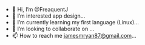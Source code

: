 - 👋 Hi, I’m @FreaquentJ
- 👀 I’m interested app design...
- 🌱 I’m currently learning my first language (Linux)...
- 💞️ I’m looking to collaborate on ...
- 📫 How to reach me jamesmryan87@gmail.com...

<!---
FreaquentJ/FreaquentJ is a ✨ special ✨ repository because its `README.md` (this file) appears on your GitHub profile.
You can click the Preview link to take a look at your changes.
--->
